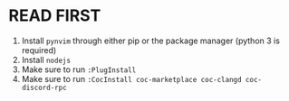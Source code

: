 # READ FIRST
1. Install `pynvim` through either pip or the package manager (python 3 is required)
2. Install `nodejs`
3. Make sure to run `:PlugInstall`
4. Make sure to run `:CocInstall coc-marketplace coc-clangd coc-discord-rpc`
